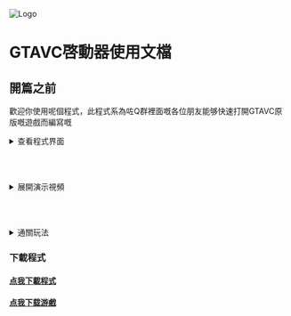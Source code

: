 ![Logo](https://sgss-1304995454.cos.ap-guangzhou.myqcloud.com/images%2Ftop_hk.png)

# GTAVC啓動器使用文檔
## 開篇之前
歡迎你使用呢個程式，此程式系為咗Q群裡面嘅各位朋友能够快速打開GTAVC原版嘅遊戲而編寫嘅

<details>

## 关于程式

<summary>查看程式界面</summary>

### 界面
![程式界面](https://sgss-1304995454.cos.ap-guangzhou.myqcloud.com/images%2Fjm.png)

</details>

<br/><br/>

<details>

<summary>展開演示視頻</summary>

<!-- [解压演示](/src/jy.mp4 ':include :type=video width=100% height=400px controls') -->
#### 解壓全過程

[高清視頻跟我睇](https://sgss-1304995454.cos.ap-guangzhou.myqcloud.com/video%2FUnzip.mp4 ':include')
<!-- <video controls width="768px" height="432px" source src="/src/jy.mp4" type="video/mp4"></video> -->
	
#### 快捷啓動游戲
![快捷啓動游戲](https://sgss-1304995454.cos.ap-guangzhou.myqcloud.com/video%2FLaunch.mp4 ':include')

#### 修復外挂程式
[修復](https://sgss-1304995454.cos.ap-guangzhou.myqcloud.com/video%2FCheat.mp4 ':include')

</details>

<br/><br/>

<details>

<summary>通關玩法</summary>

#### 通關玩法(Bilibili)
<iframe src="//player.bilibili.com/player.html?aid=421854885&bvid=BV1v3411t7zQ&cid=445817165&page=1" scrolling="no" border="0" frameborder="no" framespacing="0" allowfullscreen="true" width="900px" height="600px"> </iframe>

</details>

### 下載程式
#### <a href="https://sgss-1304995454.cos.ap-guangzhou.myqcloud.com/software/GTAVC%E5%90%AF%E5%8A%A8%E5%99%A8.exe" download="GTAVC启动器.exe">点我下載程式</a><br/>
#### <a href="https://sgss-1304995454.cos.ap-guangzhou.myqcloud.com/%E7%BD%AA%E6%81%B6%E9%83%BD%E5%B8%82%E4%B8%AD%E6%96%87%E7%89%88.zip" download="罪惡都市中文版.zip">点我下载游戲</a>